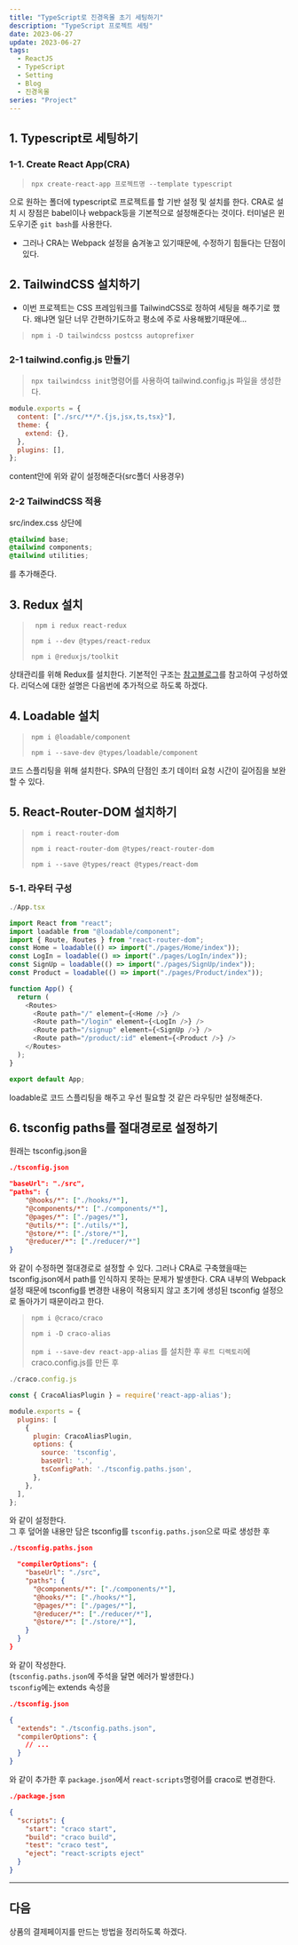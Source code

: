 ```yaml
---
title: "TypeScript로 진경옥몰 초기 세팅하기"
description: "TypeScript 프로젝트 세팅"
date: 2023-06-27
update: 2023-06-27
tags:
  - ReactJS
  - TypeScript
  - Setting
  - Blog
  - 진경옥몰
series: "Project"
---
```


## 1. Typescript로 세팅하기

### 1-1. Create React App(CRA)

> `npx create-react-app 프로젝트명 --template typescript`

으로 원하는 폴더에 typescript로 프로젝트를 할 기반 설정 및 설치를 한다.
CRA로 설치 시 장점은 babel이나 webpack등을 기본적으로 설정해준다는 것이다.
터미널은 윈도우기준 `git bash`를 사용한다.

- 그러나 CRA는 Webpack 설정을 숨겨놓고 있기때문에, 수정하기 힘들다는 단점이 있다.

## 2. TailwindCSS 설치하기

- 이번 프로젝트는 CSS 프레임워크를 TailwindCSS로 정하여 세팅을 해주기로 했다. 왜냐면 일단 너무 간편하기도하고 평소에 주로 사용해봤기때문에...

> `npm i -D tailwindcss postcss autoprefixer`

### 2-1 tailwind.config.js 만들기

> `npx tailwindcss init`명령어를 사용하여 tailwind.config.js 파일을 생성한다.

```Javascript
module.exports = {
  content: ["./src/**/*.{js,jsx,ts,tsx}"],
  theme: {
    extend: {},
  },
  plugins: [],
};
```

content안에 위와 같이 설정해준다(src폴더 사용경우)

### 2-2 TailwindCSS 적용

src/index.css 상단에

```Css
@tailwind base;
@tailwind components;
@tailwind utilities;
```

를 추가해준다.

## 3. Redux 설치

> ` npm i redux react-redux`
>
> `npm i --dev @types/react-redux `
>
> `npm i @reduxjs/toolkit`

상태관리를 위해 Redux를 설치한다. 기본적인 구조는 [참고블로그](https://bum-developer.tistory.com/entry/React-Redux%EC%99%80-TypeScript-%ED%95%A8%EA%BB%98-%EC%82%AC%EC%9A%A9%ED%95%98%EA%B8%B0)를 참고하여 구성하였다. 리덕스에 대한 설명은 다음번에 추가적으로 하도록 하겠다.

## 4. Loadable 설치

> `npm i @loadable/component`
>
> `npm i --save-dev @types/loadable/component`

코드 스플리팅을 위해 설치한다. SPA의 단점인 초기 데이터 요청 시간이 길어짐을 보완할 수 있다.

## 5. React-Router-DOM 설치하기

> `npm i react-router-dom`
>
> `npm i react-router-dom @types/react-router-dom`
>
> `npm i --save @types/react @types/react-dom`

### 5-1. 라우터 구성

```Typescript
./App.tsx

import React from "react";
import loadable from "@loadable/component";
import { Route, Routes } from "react-router-dom";
const Home = loadable(() => import("./pages/Home/index"));
const LogIn = loadable(() => import("./pages/LogIn/index"));
const SignUp = loadable(() => import("./pages/SignUp/index"));
const Product = loadable(() => import("./pages/Product/index"));

function App() {
  return (
    <Routes>
      <Route path="/" element={<Home />} />
      <Route path="/login" element={<LogIn />} />
      <Route path="/signup" element={<SignUp />} />
      <Route path="/product/:id" element={<Product />} />
    </Routes>
  );
}

export default App;
```

loadable로 코드 스플리팅을 해주고 우선 필요할 것 같은 라우팅만 설정해준다.

## 6. tsconfig paths를 절대경로로 설정하기

원래는 tsconfig.json을

```Json
./tsconfig.json

"baseUrl": "./src",
"paths": {
    "@hooks/*": ["./hooks/*"],
    "@components/*": ["./components/*"],
    "@pages/*": ["./pages/*"],
    "@utils/*": ["./utils/*"],
    "@store/*": ["./store/*"],
    "@reducer/*": ["./reducer/*"]
}
```

와 같이 수정하면 절대경로로 설정할 수 있다. 그러나 CRA로 구축했을때는 tsconfig.json에서 path를 인식하지 못하는 문제가 발생한다. CRA 내부의 Webpack 설정 때문에 tsconfig를 변경한 내용이 적용되지 않고 초기에 생성된 tsconfig 설정으로 돌아가기 때문이라고 한다.

> `npm i @craco/craco`
>
> `npm i -D craco-alias`
>
> `npm i --save-dev react-app-alias`
> 를 설치한 후 `루트 디렉토리`에 craco.config.js를 만든 후

```JavaScript
./craco.config.js

const { CracoAliasPlugin } = require('react-app-alias');

module.exports = {
  plugins: [
    {
      plugin: CracoAliasPlugin,
      options: {
        source: 'tsconfig',
        baseUrl: '.',
        tsConfigPath: './tsconfig.paths.json',
      },
    },
  ],
};
```

와 같이 설정한다.<br/>
그 후 덮어쓸 내용만 담은 tsconfig를 `tsconfig.paths.json`으로 따로 생성한 후

```Json
./tsconfig.paths.json

  "compilerOptions": {
    "baseUrl": "./src",
    "paths": {
      "@components/*": ["./components/*"],
      "@hooks/*": ["./hooks/*"],
      "@pages/*": ["./pages/*"],
      "@reducer/*": ["./reducer/*"],
      "@store/*": ["./store/*"],
    }
  }
}
```

와 같이 작성한다.<br/>
(`tsconfig.paths.json`에 주석을 달면 에러가 발생한다.)<br/>
`tsconfig`에는 extends 속성을

```Json
./tsconfig.json

{
  "extends": "./tsconfig.paths.json",
  "compilerOptions": {
    // ...
  }
}
```

와 같이 추가한 후 `package.json`에서 `react-scripts`명령어를 craco로 변경한다.

```Json
./package.json

{
  "scripts": {
    "start": "craco start",
    "build": "craco build",
    "test": "craco test",
    "eject": "react-scripts eject"
  }
}
```

---

## 다음

상품의 결제페이지를 만드는 방법을 정리하도록 하겠다.
